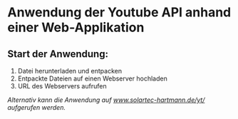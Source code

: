 # Anwendung der Youtube API anhand einer Web-Applikation

## Start der Anwendung:
1. Datei herunterladen und entpacken
2. Entpackte Dateien auf einen Webserver hochladen
3. URL des Webservers aufrufen

*Alternativ kann die Anwendung auf www.solartec-hartmann.de/yt/ aufgerufen werden.*
